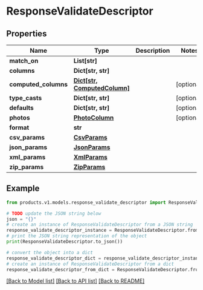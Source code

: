 # ResponseValidateDescriptor


## Properties

Name | Type | Description | Notes
------------ | ------------- | ------------- | -------------
**match_on** | **List[str]** |  | 
**columns** | **Dict[str, str]** |  | 
**computed_columns** | [**Dict[str, ComputedColumn]**](ComputedColumn.md) |  | [optional] 
**type_casts** | **Dict[str, str]** |  | [optional] 
**defaults** | **Dict[str, str]** |  | [optional] 
**photos** | [**PhotoColumn**](PhotoColumn.md) |  | [optional] 
**format** | **str** |  | 
**csv_params** | [**CsvParams**](CsvParams.md) |  | 
**json_params** | [**JsonParams**](JsonParams.md) |  | 
**xml_params** | [**XmlParams**](XmlParams.md) |  | 
**zip_params** | [**ZipParams**](ZipParams.md) |  | 

## Example

```python
from products.v1.models.response_validate_descriptor import ResponseValidateDescriptor

# TODO update the JSON string below
json = "{}"
# create an instance of ResponseValidateDescriptor from a JSON string
response_validate_descriptor_instance = ResponseValidateDescriptor.from_json(json)
# print the JSON string representation of the object
print(ResponseValidateDescriptor.to_json())

# convert the object into a dict
response_validate_descriptor_dict = response_validate_descriptor_instance.to_dict()
# create an instance of ResponseValidateDescriptor from a dict
response_validate_descriptor_from_dict = ResponseValidateDescriptor.from_dict(response_validate_descriptor_dict)
```
[[Back to Model list]](../README.md#documentation-for-models) [[Back to API list]](../README.md#documentation-for-api-endpoints) [[Back to README]](../README.md)


